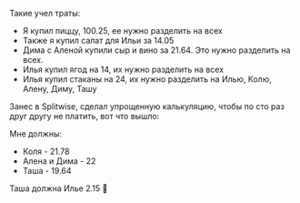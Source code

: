 Такие учел траты:
- Я купил пиццу, 100.25, ее нужно разделить на всех
- Также я купил салат для Ильи за 14.05
- Дима с Аленой купили сыр и вино за 21.64. Это нужно разделить на всех.
- Илья купил ягод на 14, их нужно разделить на всех
- Илья купил стаканы на 24, их нужно разделить на Илью, Колю, Алену, Диму, Ташу

Занес в Splitwise, сделал упрощенную калькуляцию, чтобы по сто раз друг другу не платить, вот что вышло:

Мне должны:
* Коля - 21.78
* Алена и Дима - 22
* Таша - 19.64

Таша должна Илье 2.15 🙂

